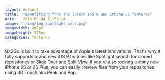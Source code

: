 ```yaml
---
layout: default
title:  "Benefitting from the latest iOS 9 and iPhone 6S features"
date:   2016-03-04 11:53:14
image: "./img/img_spotlight_smlr.png"
imagewidth: 300px
imageheight: 375px
categories: features
---
```


Git2Go is built to take advantage of Apple's latest innovations. That's why it fully supports brand new iOS 9 features like Spotlight search for cloned repositories or Slide Over and Split View.
If you're also rocking a shiny new iPhone 6S or 6S Plus, you can easily preview files from your repositories using 3D Touch aka Peek and Pop.

